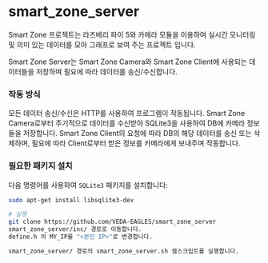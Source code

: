 # smart_zone_server
Smart Zone 프로젝트는 라즈베리 파이 5와 카메라 모듈을 이용하여 실시간 모니터링 및 의미 있는 데이터를 모아 그래프로 보여 주는 프로젝트 입니다. 

Smart Zone Server는 Smart Zone Camera와 Smart Zone Client에 사용되는 데이터들을 저장하며 필요에 따라 데이터를 송신/수신합니다. 

### 작동 방식
모든 데이터 송신/수신은 HTTP를 사용하여 프로그램이 작동됩니다. 
Smart Zone Camera로부터 주기적으로 데이터를 수신받아 SQLite3을 사용하여 DB에 카메라 정보들을 저장합니다.
Smart Zone Client의 요청에 따라 DB의 해당 데이터를 송신 또는 삭제하며, 필요에 따라 Client로부터 받은 정보를 카메라에게 보내주며 작동합니다.   

### 필요한 패키지 설치

다음 명령어를 사용하여 `SQLite3` 패키지를 설치합니다:

```bash
sudo apt-get install libsqlite3-dev

# 실행
git clone https://github.com/VEDA-EAGLES/smart_zone_server
smart_zone_server/inc/ 경로로 이동합니다.
define.h 의 MY_IP를 "<본인 IP>"로 변경합니다.

smart_zone_server/ 경로의 smart_zone_server.sh 셀스크립트를 실행합니다.
